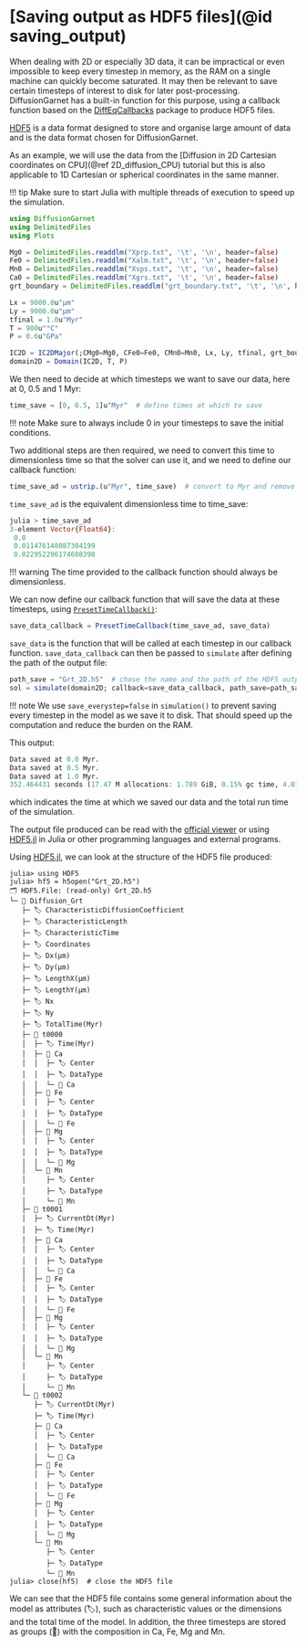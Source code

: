 # [Saving output as HDF5 files](@id saving_output)

When dealing with 2D or especially 3D data, it can be impractical or even impossible to keep every timestep in memory, as the RAM on a single machine can quickly become saturated. It may then be relevant to save certain timesteps of interest to disk for later post-processing. DiffusionGarnet has a built-in function for this purpose, using a callback function based on the [DiffEqCallbacks](https://docs.sciml.ai/DiffEqCallbacks/stable/) package to produce HDF5 files.

[HDF5](https://www.hdfgroup.org/solutions/hdf5/) is a data format designed to store and organise large amount of data and is the data format chosen for DiffusionGarnet.

As an example, we will use the data from the [Diffusion in 2D Cartesian coordinates on CPU](@ref 2D_diffusion_CPU) tutorial but this is also applicable to 1D Cartesian or spherical coordinates in the same manner.

!!! tip
    Make sure to start Julia with multiple threads of execution to speed up the simulation.

```julia
using DiffusionGarnet
using DelimitedFiles
using Plots

Mg0 = DelimitedFiles.readdlm("Xprp.txt", '\t', '\n', header=false)
Fe0 = DelimitedFiles.readdlm("Xalm.txt", '\t', '\n', header=false)
Mn0 = DelimitedFiles.readdlm("Xsps.txt", '\t', '\n', header=false)
Ca0 = DelimitedFiles.readdlm("Xgrs.txt", '\t', '\n', header=false)
grt_boundary = DelimitedFiles.readdlm("grt_boundary.txt", '\t', '\n', header=false)

Lx = 9000.0u"µm"
Ly = 9000.0u"µm"
tfinal = 1.0u"Myr"
T = 900u"°C"
P = 0.6u"GPa"

IC2D = IC2DMajor(;CMg0=Mg0, CFe0=Fe0, CMn0=Mn0, Lx, Ly, tfinal, grt_boundary)
domain2D = Domain(IC2D, T, P)
```

We then need to decide at which timesteps we want to save our data, here at 0, 0.5 and 1 Myr:

```julia
time_save = [0, 0.5, 1]u"Myr"  # define times at which to save
```

!!! note
    Make sure to always include 0 in your timesteps to save the initial conditions.

Two additional steps are then required, we need to convert this time to dimensionless time so that the solver can use it, and we need to define our callback function:

```julia
time_save_ad = ustrip.(u"Myr", time_save)  # convert to Myr and remove units
```

`time_save_ad` is the equivalent dimensionless time to time_save:

```julia
julia > time_save_ad
3-element Vector{Float64}:
 0.0
 0.011476148087304199
 0.022952296174608398
```

!!! warning
    The time provided to the callback function should always be dimensionless.

We can now define our callback function that will save the data at these timesteps, using [`PresetTimeCallback()`](https://docs.sciml.ai/DiffEqCallbacks/stable/timed_callbacks/#DiffEqCallbacks.PresetTimeCallback):

```julia
save_data_callback = PresetTimeCallback(time_save_ad, save_data)
```

`save_data` is the function that will be called at each timestep in our callback function. `save_data_callback` can then be passed to `simulate` after defining the path of the output file:

```julia
path_save = "Grt_2D.h5"  # chose the name and the path of the HDF5 output file (make sure to add .h5 or .hdf5 at the end)
sol = simulate(domain2D; callback=save_data_callback, path_save=path_save, save_everystep=false, progress=true, progress_steps=1);
```

!!! note
    We use `save_everystep=false` in `simulation()` to prevent saving every timestep in the model as we save it to disk. That should speed up the computation and reduce the burden on the RAM.

This output:

```julia
Data saved at 0.0 Myr.
Data saved at 0.5 Myr.
Data saved at 1.0 Myr.
352.464431 seconds (17.47 M allocations: 1.789 GiB, 0.15% gc time, 4.01% compilation time)
```

which indicates the time at which we saved our data and the total run time of the simulation.

The output file produced can be read with the [official viewer](https://www.hdfgroup.org/downloads/hdfview/#download) or using [HDF5.jl](https://juliaio.github.io/HDF5.jl/stable/) in Julia or other programming languages and external programs.

Using [HDF5.jl](https://juliaio.github.io/HDF5.jl/stable/), we can look at the structure of the HDF5 file produced:

```julia-repl
julia> using HDF5
julia> hf5 = h5open("Grt_2D.h5")
🗂️ HDF5.File: (read-only) Grt_2D.h5
└─ 📂 Diffusion_Grt
   ├─ 🏷️ CharacteristicDiffusionCoefficient
   ├─ 🏷️ CharacteristicLength
   ├─ 🏷️ CharacteristicTime
   ├─ 🏷️ Coordinates
   ├─ 🏷️ Dx(µm)
   ├─ 🏷️ Dy(µm)
   ├─ 🏷️ LengthX(µm)
   ├─ 🏷️ LengthY(µm)
   ├─ 🏷️ Nx
   ├─ 🏷️ Ny
   ├─ 🏷️ TotalTime(Myr)
   ├─ 📂 t0000
   │  ├─ 🏷️ Time(Myr)
   │  ├─ 📂 Ca
   │  │  ├─ 🏷️ Center
   │  │  ├─ 🏷️ DataType
   │  │  └─ 🔢 Ca
   │  ├─ 📂 Fe
   │  │  ├─ 🏷️ Center
   │  │  ├─ 🏷️ DataType
   │  │  └─ 🔢 Fe
   │  ├─ 📂 Mg
   │  │  ├─ 🏷️ Center
   │  │  ├─ 🏷️ DataType
   │  │  └─ 🔢 Mg
   │  └─ 📂 Mn
   │     ├─ 🏷️ Center
   │     ├─ 🏷️ DataType
   │     └─ 🔢 Mn
   ├─ 📂 t0001
   │  ├─ 🏷️ CurrentDt(Myr)
   │  ├─ 🏷️ Time(Myr)
   │  ├─ 📂 Ca
   │  │  ├─ 🏷️ Center
   │  │  ├─ 🏷️ DataType
   │  │  └─ 🔢 Ca
   │  ├─ 📂 Fe
   │  │  ├─ 🏷️ Center
   │  │  ├─ 🏷️ DataType
   │  │  └─ 🔢 Fe
   │  ├─ 📂 Mg
   │  │  ├─ 🏷️ Center
   │  │  ├─ 🏷️ DataType
   │  │  └─ 🔢 Mg
   │  └─ 📂 Mn
   │     ├─ 🏷️ Center
   │     ├─ 🏷️ DataType
   │     └─ 🔢 Mn
   └─ 📂 t0002
      ├─ 🏷️ CurrentDt(Myr)
      ├─ 🏷️ Time(Myr)
      ├─ 📂 Ca
      │  ├─ 🏷️ Center
      │  ├─ 🏷️ DataType
      │  └─ 🔢 Ca
      ├─ 📂 Fe
      │  ├─ 🏷️ Center
      │  ├─ 🏷️ DataType
      │  └─ 🔢 Fe
      ├─ 📂 Mg
      │  ├─ 🏷️ Center
      │  ├─ 🏷️ DataType
      │  └─ 🔢 Mg
      └─ 📂 Mn
         ├─ 🏷️ Center
         ├─ 🏷️ DataType
         └─ 🔢 Mn
julia> close(hf5)  # close the HDF5 file
```

We can see that the HDF5 file contains some general information about the model as attributes (🏷️), such as characteristic values or the dimensions and the total time of the model. In addition, the three timesteps are stored as groups (📂) with the composition in Ca, Fe, Mg and Mn.

